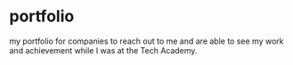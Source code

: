 # portfolio
 my portfolio for companies to reach out to me and are able to see my work and achievement while I was at the Tech Academy.
